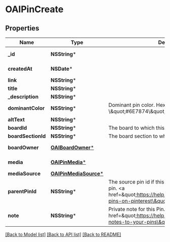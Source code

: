 # OAIPinCreate

## Properties
Name | Type | Description | Notes
------------ | ------------- | ------------- | -------------
**_id** | **NSString*** |  | [optional] [readonly] 
**createdAt** | **NSDate*** |  | [optional] [readonly] 
**link** | **NSString*** |  | [optional] 
**title** | **NSString*** |  | [optional] 
**_description** | **NSString*** |  | [optional] 
**dominantColor** | **NSString*** | Dominant pin color. Hex number, e.g. \\\&quot;#6E7874\\\&quot;. | [optional] 
**altText** | **NSString*** |  | [optional] 
**boardId** | **NSString*** | The board to which this Pin belongs. | [optional] 
**boardSectionId** | **NSString*** | The board section to which this Pin belongs. | [optional] 
**boardOwner** | [**OAIBoardOwner***](OAIBoardOwner.md) |  | [optional] [readonly] 
**media** | [**OAIPinMedia***](OAIPinMedia.md) |  | [optional] [readonly] 
**mediaSource** | [**OAIPinMediaSource***](OAIPinMediaSource.md) |  | [optional] 
**parentPinId** | **NSString*** | The source pin id if this pin was saved from another pin. &lt;a href&#x3D;\&quot;https://help.pinterest.com/article/save-pins-on-pinterest\&quot;&gt;Learn more&lt;/a&gt;. | [optional] 
**note** | **NSString*** | Private note for this Pin. &lt;a href&#x3D;\&quot;https://help.pinterest.com/en/article/add-notes-to-your-pins\&quot;&gt;Learn more&lt;/a&gt;. | [optional] 

[[Back to Model list]](../README.md#documentation-for-models) [[Back to API list]](../README.md#documentation-for-api-endpoints) [[Back to README]](../README.md)


